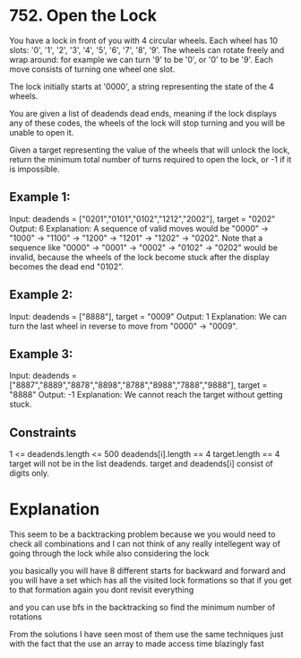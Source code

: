 # 752. Open the Lock
You have a lock in front of you with 4 circular wheels. Each wheel has 10 slots: '0', '1', '2', '3', '4', '5', '6', '7', '8', '9'. The wheels can rotate freely and wrap around: for example we can turn '9' to be '0', or '0' to be '9'. Each move consists of turning one wheel one slot.

The lock initially starts at '0000', a string representing the state of the 4 wheels.

You are given a list of deadends dead ends, meaning if the lock displays any of these codes, the wheels of the lock will stop turning and you will be unable to open it.

Given a target representing the value of the wheels that will unlock the lock, return the minimum total number of turns required to open the lock, or -1 if it is impossible.
 
## Example 1:

Input: deadends = ["0201","0101","0102","1212","2002"], target = "0202"
Output: 6
Explanation: 
A sequence of valid moves would be "0000" -> "1000" -> "1100" -> "1200" -> "1201" -> "1202" -> "0202".
Note that a sequence like "0000" -> "0001" -> "0002" -> "0102" -> "0202" would be invalid,
because the wheels of the lock become stuck after the display becomes the dead end "0102".

## Example 2:

Input: deadends = ["8888"], target = "0009"
Output: 1
Explanation: We can turn the last wheel in reverse to move from "0000" -> "0009".

## Example 3:

Input: deadends = ["8887","8889","8878","8898","8788","8988","7888","9888"], target = "8888"
Output: -1
Explanation: We cannot reach the target without getting stuck.

## Constraints
1 <= deadends.length <= 500
deadends[i].length == 4
target.length == 4
target will not be in the list deadends.
target and deadends[i] consist of digits only.

# Explanation

This seem to be a backtracking problem because we you would need to check all combinations and I 
can not think of any really intellegent way of going through the lock while also considering the lock

you basically you will have 8 different starts for backward and forward and you will have a set which 
has all the visited lock formations so that if you get to that formation again you dont revisit everything

and you can use bfs in the backtracking so find the minimum number of rotations

From the solutions I have seen most of them use the same techniques just with the fact that the use an array
to made access time blazingly fast